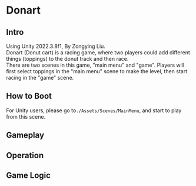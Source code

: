 # Donart
## Intro
Using Unity 2022.3.8f1, By Zongying Liu.  
Donart (Donut cart) is a racing game, where two players could add different things (toppings) to the donut track and then race.  
There are two scenes in this game, "main menu" and "game". Players will first select toppings in the "main menu" scene to make the level, then start racing in the "game" scene.

## How to Boot
For Unity users, please go to```./Assets/Scenes/MainMenu```, and start to play from this scene.

## Gameplay

## Operation

## Game Logic





